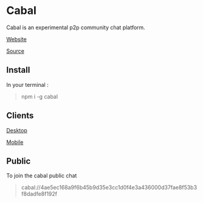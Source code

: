 # Cabal
Cabal is an experimental p2p community chat platform.

[Website](https://cabal-club.github.io/)

[Source](https://github.com/cabal-club)
## Install
In your terminal : 
> npm i -g cabal
## Clients
[Desktop](https://github.com/cabal-club/cabal-desktop)

[Mobile](https://github.com/cabal-club/cabal-mobile)
## Public
To join the cabal public chat
> cabal://4ae5ec168a9f6b45b9d35e3cc1d0f4e3a436000d37fae8f53b3f8dadfe8f192f


